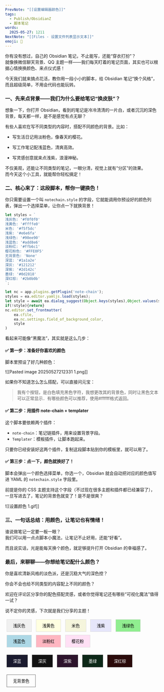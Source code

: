 ```yaml
---
PrevNote: "[[设置编辑器颜色]]"
tags:
  - Publish/ObsidianZ
  - 脚本笔记
words:
  2025-05-27: 1211
NextNote: "[[Files - 设置文件列表显示文本]]"
emoji: 📣
---
```



你有没有想过，自己的 Obsidian 笔记，不止能写，还能“穿衣打扮”？  
就像换微信聊天背景、QQ 主题一样——我们每天盯着的笔记页面，其实也可以根据心情换换颜色、来点仪式感！

今天我们就来搞点花活，教你用一段小小的脚本，给 Obsidian 笔记“换个风格”，而且超级简单，不用会代码也能玩转。

### 一、先来点背景——我们为什么要给笔记“换皮肤”？

想象一下，你打开 Obsidian，看到的笔记是冷冷清清的一片白，或者沉沉的深色背景，每天都一样，是不是感觉有点无聊？

有些人喜欢在写不同类型的内容时，搭配不同颜色的背景。比如：

- 写生活日记用淡粉色，像春天的樱花。
    
- 写工作笔记配浅蓝色，清爽高效。
    
- 写灵感创意就来点浅紫，浪漫神秘。
    

不仅美观，还能让不同类型的笔记，一眼分清，视觉上就有“分区”的效果。  
而今天这个小工具，就能帮你轻松搞定！


### 二、核心来了：这段脚本，帮你一键换色！

你只需要设置一个叫 `notechain.style` 的字段，它就能调用你预设好的颜色列表，弹出一个选择菜单，让你点一下就换背景！

```js //templater
let styles = `
浅灰色: '#f0f0f0'
浅黄色: '#ffffe0'
米色: '#f5f5dc'
浅紫: '#e6e6fa'
浅绿色: '#90ee90'
浅蓝色: '#add8e6'
淡粉红: '#ffb6c1'
樱花粉色: '#FFE0F5'
无背景色: 'None'
深蓝: '#1a1a2e'
深灰: '#121212'
深紫: '#2d142c'
墨绿: '#0d2818'
深红棕: '#2b0b0b'
`;

let nc = app.plugins.getPlugin('note-chain');
styles = ea.editor.yamljs.load(styles);
let style = await ea.dialog_suggest(Object.keys(styles),Object.values(styles));
if(!style){return}
nc.editor.set_frontmatter(
	ea.cfile,
	ea.nc.settings.field_of_background_color,
	style
)
```

看起来可能像“黑魔法”，其实就是这么几步：

#### ✅ 第一步：准备好你喜欢的颜色

脚本里预设了好几种颜色：

![[Pasted image 20250527212331 1.png]]

如果你不知道怎么怎么搭配，可以直接问元宝：

>我有个按钮，是白色填充黑色字符，我想更改其的背景色，同时让黑色文本可以正常显示．有哪些颜色可以推荐，使用#ffffff格式返回。


#### ✅ 第二步：用插件 note-chain + templater

这个脚本要依赖两个插件：

- `note-chain`：笔记链插件，用来设置背景字段。
- `Templater`：模板插件，让脚本跑起来。

只要你已经安装好这两个插件，复制这段脚本贴到你的模板里，就可以用了。

#### ✅ 第三步：点一下，颜色就换好了！

脚本会弹出一个颜色选择菜单，你选一个，Obsidian 就会自动把对应的颜色值写进 YAML 的 `notechain.style` 字段里。

前提是你的 CSS 主题支持这个字段（不过现在很多主题和插件都已经兼容了），一旦写进去了，笔记的背景色就变了！是不是很爽？

![[设置颜色 1.gif]]


### 三、一句话总结：用颜色，让笔记也有情绪！

谁说做笔记一定要一板一眼？  
我们可以用一点点脚本小魔法，让笔记不止好用，还能“好看”。

而且说实话，光是能每天换个颜色，就足够提升打开 Obsidian 的幸福感了。


### 最后，来聊聊——你想给笔记配什么颜色？

你是喜欢清新风格的淡色派，还是沉稳大气的深色控？  

你会不会也给不同类型的内容配上不同的颜色？

欢迎在评论区分享你的配色搭配灵感，或者你觉得笔记还有哪些“可视化魔法”值得一试？

说不定你的灵感，下次就是我们分享的主题！


<html>
<body>
<div>
<!-- 浅色系按钮（黑字） -->
<button style="background-color: #f0f0f0; color: #000000; padding: 10px 20px; margin:5px; border:1px solid #dcdcdc">浅灰色</button>
<button style="background-color: #ffffe0; color: #000000; padding: 10px 20px; margin:5px; border:1px solid #dcdcdc">浅黄色</button>
<button style="background-color: #f5f5dc; color: #000000; padding: 10px 20px; margin:5px; border:1px solid #dcdcdc">米色</button>
<button style="background-color: #e6e6fa; color: #000000; padding: 10px 20px; margin:5px; border:1px solid #dcdcdc">浅紫</button>
<button style="background-color: #90ee90; color: #000000; padding: 10px 20px; margin:5px; border:1px solid #dcdcdc">浅绿色</button>
<button style="background-color: #add8e6; color: #000000; padding: 10px 20px; margin:5px; border:1px solid #dcdcdc">浅蓝色</button>
<button style="background-color: #ffb6c1; color: #000000; padding: 10px 20px; margin:5px; border:1px solid #dcdcdc">淡粉红</button>
<button style="background-color: #FFE0F5; color: #000000; padding: 10px 20px; margin:5px; border:1px solid #dcdcdc">樱花粉</button>

<button style="background-color: #1a1a2e; color: #ffffff; padding: 10px 20px; margin:5px; border:1px solid #404040">深蓝</button>
<button style="background-color: #121212; color: #ffffff; padding: 10px 20px; margin:5px; border:1px solid #404040">深灰</button>
<button style="background-color: #2d142c; color: #ffffff; padding: 10px 20px; margin:5px; border:1px solid #404040">深紫</button>
<button style="background-color: #0d2818; color: #ffffff; padding: 10px 20px; margin:5px; border:1px solid #404040">墨绿</button>
<button style="background-color: #2b0b0b; color: #ffffff; padding: 10px 20px; margin:5px; border:1px solid #404040">深红棕</button>

<button style="background-color: transparent; color: #000000; padding: 10px 20px; margin:5px; border:1px solid #666666">无背景色</button>
</div>
</body>
</html>



